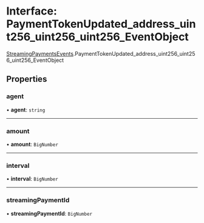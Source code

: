 # Interface: PaymentTokenUpdated\_address\_uint256\_uint256\_uint256\_EventObject

[StreamingPaymentsEvents](../modules/StreamingPaymentsEvents.md).PaymentTokenUpdated_address_uint256_uint256_uint256_EventObject

## Properties

### agent

• **agent**: `string`

___

### amount

• **amount**: `BigNumber`

___

### interval

• **interval**: `BigNumber`

___

### streamingPaymentId

• **streamingPaymentId**: `BigNumber`
